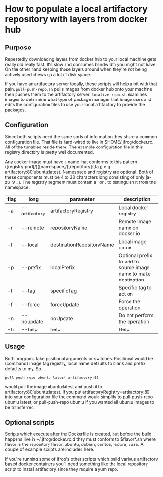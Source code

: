 # How to populate a local artifactory repository with layers from docker hub
## Purpose
Repeatedly downloading layers from docker hub to your local machine gets really old really fast.  It's slow and consumes 
bandwidth you might not have.  On the other hand keeping those layers around when they're not being actively used chews
up a lot of disk space.

If you have an artifactory server locally, these scripts will help a bit with that pain.  `pull-push-repo.sh` pulls 
images from docker hub onto your machine then pushes them to the artifactory server.  `localize-repo.sh` examines
images to determine what type of package manager that image uses and edits the configuration files to use your local
artifactory to provide the packages.

## Configuration
Since both scripts need the same sorts of information they share a common configuration file.  That file is hard-wired
to live in $HOME/.jfrog/docker.rc.  All of the tunables reside there.  The example configuration file in this registry 
directory is pretty well documented.

Any docker image must have a name that conforms to this pattern ([registry:port]/)([namespace]/)[repository]:[tag] 
e.g. artifactory:80/ubuntu:latest.  Namespace and registry are optional.  Both of these components must be 4 to 30
characters long consisting of only [a-z0-9-_].  The registry segment must contain a : or . to distinguish it from 
the namespace.  

flag | long             | parameter                 | description
---- | ---------------- | ------------------------- | ------------------------------------------------------------------
-a   | --artifactory    | artifactoryRegistry       | Local docker registry
-r   | --remote         | repositoryName            | Remote image name on docker.io
-l   | --local          | destinationRepositoryName | Local image name
-p   | --prefix         | localPrefix               | Optional prefix to add to source image name to make destination 
-t   | --tag            | specificTag               | Specific tag to act on
-f   | --force          | forceUpdate               | Force the operation
-n   | --noupdate       | noUpdate                  | Do not perform the operation
-h   | --help           | help                      | Help

## Usage

Both programs take positional arguments or switches.  Positional would be (command) image tag registry, local name 
defaults to blank and prefix defaults to my.  So...
 
```shell
pull-push-repo ubuntu latest artifactory:80 
```
would pull the image ubuntu:latest and push it to 
artifactory:80/ubuntu:latest.  If you put artifactoryRegistry=artifactory:80 into your configuration file the
command would simplify to pull-push-repo ubuntu latest, or pull-push-repo ubuntu if you wanted all ubuntu images
to be transferred.

## Optional scripts
Scripts which execute after the Dockerfile is created, but before the build happens live in ~/.jfrog/docker.rc.d they 
must conform to $flavor*.sh where flavor is the repository flavor, ubuntu, debian, centos, fedora, suse.  A couple of 
example scripts are included here.

If you're running some of jfrog's other scripts which build various artifactory based docker containers you'll need
something like the local repository script to install artifactory since they require a yum repo.
